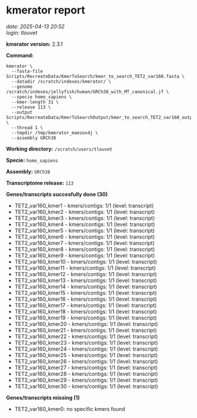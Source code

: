 # kmerator report
*date: 2025-04-13 20:52*  
*login: tlouvet*

**kmerator version:** 2.3.1

**Command:**

```
kmerator \
  --fasta-file Scripts/RecreateData/KmerToSearch/kmer_to_search_TET2_var160.fasta \
  --datadir /scratch/indexes/kmerator/ \
  --genome /scratch/indexes/jellyfish/human/GRCh38_with_MT_canonical.jf \
  --specie homo_sapiens \
  --kmer-length 31 \
  --release 113 \
  --output Scripts/RecreateData/KmerToSearchOutput/kmer_to_search_TET2_var160_output \
  --thread 1 \
  --tmpdir /tmp/kmerator_maezox4j \
  --assembly GRCh38
```

**Working directory:** `/scratch/users/tlouvet`

**Specie:** `homo_sapiens`

**Assembly:** `GRCh38`

**Transcriptome release:** `113`

**Genes/transcripts succesfully done (30)**

- TET2_var160_kmer1 - kmers/contigs: 1/1 (level: transcript)
- TET2_var160_kmer2 - kmers/contigs: 1/1 (level: transcript)
- TET2_var160_kmer3 - kmers/contigs: 1/1 (level: transcript)
- TET2_var160_kmer4 - kmers/contigs: 1/1 (level: transcript)
- TET2_var160_kmer5 - kmers/contigs: 1/1 (level: transcript)
- TET2_var160_kmer6 - kmers/contigs: 1/1 (level: transcript)
- TET2_var160_kmer7 - kmers/contigs: 1/1 (level: transcript)
- TET2_var160_kmer8 - kmers/contigs: 1/1 (level: transcript)
- TET2_var160_kmer9 - kmers/contigs: 1/1 (level: transcript)
- TET2_var160_kmer10 - kmers/contigs: 1/1 (level: transcript)
- TET2_var160_kmer11 - kmers/contigs: 1/1 (level: transcript)
- TET2_var160_kmer12 - kmers/contigs: 1/1 (level: transcript)
- TET2_var160_kmer13 - kmers/contigs: 1/1 (level: transcript)
- TET2_var160_kmer14 - kmers/contigs: 1/1 (level: transcript)
- TET2_var160_kmer15 - kmers/contigs: 1/1 (level: transcript)
- TET2_var160_kmer16 - kmers/contigs: 1/1 (level: transcript)
- TET2_var160_kmer17 - kmers/contigs: 1/1 (level: transcript)
- TET2_var160_kmer18 - kmers/contigs: 1/1 (level: transcript)
- TET2_var160_kmer19 - kmers/contigs: 1/1 (level: transcript)
- TET2_var160_kmer20 - kmers/contigs: 1/1 (level: transcript)
- TET2_var160_kmer21 - kmers/contigs: 1/1 (level: transcript)
- TET2_var160_kmer22 - kmers/contigs: 1/1 (level: transcript)
- TET2_var160_kmer23 - kmers/contigs: 1/1 (level: transcript)
- TET2_var160_kmer24 - kmers/contigs: 1/1 (level: transcript)
- TET2_var160_kmer25 - kmers/contigs: 1/1 (level: transcript)
- TET2_var160_kmer26 - kmers/contigs: 1/1 (level: transcript)
- TET2_var160_kmer27 - kmers/contigs: 1/1 (level: transcript)
- TET2_var160_kmer28 - kmers/contigs: 1/1 (level: transcript)
- TET2_var160_kmer29 - kmers/contigs: 1/1 (level: transcript)
- TET2_var160_kmer30 - kmers/contigs: 1/1 (level: transcript)


**Genes/transcripts missing (1)**

- TET2_var160_kmer0: no specific kmers found
